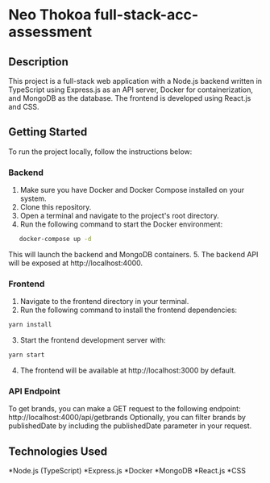# Neo Thokoa full-stack-acc-assessment

## Description
This project is a full-stack web application with a Node.js backend written in TypeScript using Express.js as an API server, Docker for containerization, and MongoDB as the database. The frontend is developed using React.js and CSS. 

## Getting Started
To run the project locally, follow the instructions below:

### Backend
1. Make sure you have Docker and Docker Compose installed on your system.
2. Clone this repository.
3. Open a terminal and navigate to the project's root directory.
4. Run the following command to start the Docker environment:
```bash
   docker-compose up -d
```
This will launch the backend and MongoDB containers.
5. The backend API will be exposed at http://localhost:4000.

### Frontend
1. Navigate to the frontend directory in your terminal.
2. Run the following command to install the frontend dependencies:
```bash
yarn install
```
3. Start the frontend development server with:
```bash
yarn start
```
4. The frontend will be available at http://localhost:3000 by default.

### API Endpoint
To get brands, you can make a GET request to the following endpoint:
http://localhost:4000/api/getbrands
Optionally, you can filter brands by publishedDate by including the publishedDate parameter in your request.

## Technologies Used

*Node.js (TypeScript)
*Express.js
*Docker
*MongoDB
*React.js
*CSS
